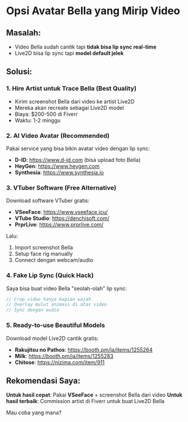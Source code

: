 # Opsi Avatar Bella yang Mirip Video

## Masalah:
- Video Bella sudah cantik tapi **tidak bisa lip sync real-time**
- Live2D bisa lip sync tapi **model default jelek**

## Solusi:

### 1. **Hire Artist untuk Trace Bella** (Best Quality)
- Kirim screenshot Bella dari video ke artist Live2D
- Mereka akan recreate sebagai Live2D model
- Biaya: $200-500 di Fiverr
- Waktu: 1-2 minggu

### 2. **AI Video Avatar** (Recommended)
Pakai service yang bisa bikin avatar video dengan lip sync:
- **D-ID**: https://www.d-id.com (bisa upload foto Bella)
- **HeyGen**: https://www.heygen.com
- **Synthesia**: https://www.synthesia.io

### 3. **VTuber Software** (Free Alternative)
Download software VTuber gratis:
- **VSeeFace**: https://www.vseeface.icu/
- **VTube Studio**: https://denchisoft.com/
- **PrprLive**: https://www.prprlive.com/

Lalu:
1. Import screenshot Bella
2. Setup face rig manually
3. Connect dengan webcam/audio

### 4. **Fake Lip Sync** (Quick Hack)
Saya bisa buat video Bella "seolah-olah" lip sync:
```javascript
// Crop video hanya bagian wajah
// Overlay mulut animasi di atas video
// Sync dengan audio
```

### 5. **Ready-to-use Beautiful Models**
Download model Live2D cantik gratis:
- **Rakujitsu no Pathos**: https://booth.pm/ja/items/1255264
- **Milk**: https://booth.pm/ja/items/1255283  
- **Chitose**: https://nizima.com/item/911

## Rekomendasi Saya:

**Untuk hasil cepat**: Pakai **VSeeFace** + screenshot Bella dari video
**Untuk hasil terbaik**: Commission artist di Fiverr untuk buat Live2D Bella

Mau coba yang mana?